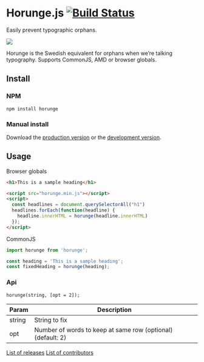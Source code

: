 # Horunge.js [![Build Status](https://travis-ci.org/davidpaulsson/horunge.js.svg)](https://travis-ci.org/davidpaulsson/horunge.js)

Easily prevent typographic orphans.

![](https://raw.github.com/davidpaulsson/horunge.js/master/horunge.gif)

Horunge is the Swedish equivalent for orphans when we’re talking typography. Supports CommonJS, AMD or browser globals.

## Install

### NPM

`npm install horunge`

### Manual install

Download the [production version][min] or the [development version][max].

[min]: https://raw.github.com/davidpaulsson/horunge.js/master/dist/horunge.min.js
[max]: https://raw.github.com/davidpaulsson/horunge.js/master/dist/horunge.js

## Usage

Browser globals

```html
<h1>This is a sample heading</h1>

<script src="horunge.min.js"></script>
<script>
  const headlines = document.querySelectorAll("h1")
  headlines.forEach(function(headline) {
    headline.innerHTML = horunge(headline.innerHTML)
  });
</script>
```

CommonJS

```js
import horunge from 'horunge';

const heading = 'This is a sample heading';
const fixedHeading = horunge(heading);
```

### Api

`horunge(string, [opt = 2]);`

| Param         | Description   |
| ------------- | ------------- |
| string        | String to fix |
| opt           | Number of words to keep at same row (optional) (default: 2) |

[List of releases](https://github.com/davidpaulsson/horunge.js/releases)
[List of contributors](https://github.com/davidpaulsson/horunge.js/graphs/contributors)

